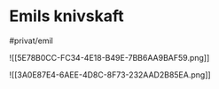 # Emils knivskaft
#privat/emil

![[5E78B0CC-FC34-4E18-B49E-7BB6AA9BAF59.png]]


![[3A0E87E4-6AEE-4D8C-8F73-232AAD2B85EA.png]]